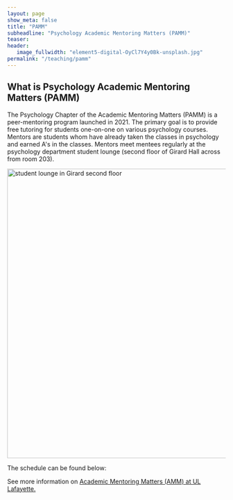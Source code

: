 ```yaml
---
layout: page
show_meta: false
title: "PAMM"
subheadline: "Psychology Academic Mentoring Matters (PAMM)"
teaser: 
header:
   image_fullwidth: "element5-digital-OyCl7Y4y0Bk-unsplash.jpg"
permalink: "/teaching/pamm"
---
```



## What is Psychology Academic Mentoring Matters (PAMM)

The Psychology Chapter of the Academic Mentoring Matters (PAMM) is a peer-mentoring program launched in 2021. The primary goal is to provide free tutoring for students one-on-one on various psychology courses. Mentors are students whom have already taken the classes in psychology and earned A's in the classes. Mentors meet mentees regularly at the psychology department student lounge (second floor of Girard Hall across from room 203). 

<img src="https://github.com/manyu26/daisolab/blob/master/images/PXL_20221103_164246477.jpg?raw=true" alt="student lounge in Girard second floor" itemprop="image" width="515" height="667">

The schedule can be found below: 

See more information on <a href="https://advance.louisiana.edu/node/120" target="_blank">Academic Mentoring Matters (AMM) at UL Lafayette.</a> 
